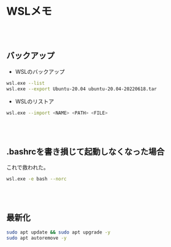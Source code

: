 # WSLメモ

<br><br>

## バックアップ

- WSLのバックアップ

```bash
wsl.exe --list
wsl.exe --export Ubuntu-20.04 ubuntu-20.04-20220618.tar
```

- WSLのリストア

```bash
wsl.exe --import <NAME> <PATH> <FILE>
```

<br><br>

## .bashrcを書き損じて起動しなくなった場合

これで救われた。

```bash
wsl.exe -e bash --norc
```

<br><br>

## 最新化

```bash
sudo apt update && sudo apt upgrade -y
sudo apt autoremove -y
```
